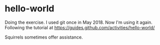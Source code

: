 # hello-world
Doing the exercise.
I used git once in May 2018. Now I'm using it again.
Following the tutorial at https://guides.github.com/activities/hello-world/

Squirrels sometimes offer assistance.
